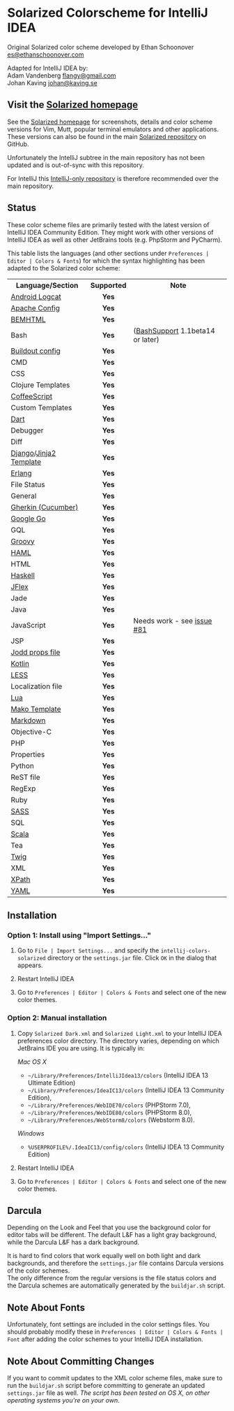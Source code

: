 Solarized Colorscheme for IntelliJ IDEA
=======================================

Original Solarized color scheme developed by Ethan Schoonover <es@ethanschoonover.com>  

Adapted for IntelliJ IDEA by:  
Adam Vandenberg <flangy@gmail.com>  
Johan Kaving <johan@kaving.se>

Visit the [Solarized homepage]
------------------------------

See the [Solarized homepage] for screenshots, 
details and color scheme versions for Vim, Mutt, popular terminal emulators and 
other applications. These versions can also be found in the main [Solarized repository] 
on GitHub.

Unfortunately the IntelliJ subtree in the main repository has not been updated and is out-of-sync with this
repository.

For IntelliJ this [IntelliJ-only repository] is therefore recommended over the main repository.

[Solarized homepage]:   http://ethanschoonover.com/solarized
[Solarized repository]: https://github.com/altercation/solarized
[IntelliJ-only repository]:  https://github.com/jkaving/intellij-colors-solarized

Status
------------

These color scheme files are primarily tested with the latest version of IntelliJ IDEA Community Edition.
They might work with other versions of IntelliJ IDEA as well as other JetBrains tools
(e.g. PhpStorm and PyCharm).

This table lists the languages (and other sections under `Preferences | Editor | Colors & Fonts`)
for which the syntax highlighting has been adapted to the Solarized color scheme:

<table>
	<tr>
		<th>Language/Section</th>
		<th>Supported</th>
		<th>Note</th>
	</tr>
	<tr>
		<td><a href="http://developer.android.com/tools/help/logcat.html">Android
Logcat</a></td>
		<td align="center"><b>Yes</b></td>
		<td></td>
	</tr>
	<tr>
		<td><a href="http://httpd.apache.org">Apache Config</a></td>
		<td align="center"><b>Yes</b></td>
		<td></td>
	</tr>
	<tr>
		<td><a href="https://github.com/bem/bemhtml">BEMHTML</a></td>
		<td align="center"><b>Yes</b></td>
		<td></td>
	</tr>
	<tr>
		<td>Bash</td>
		<td align="center"><b>Yes</b></td>
		<td>(<a href="http://www.ansorg-it.com/en/products_bashsupport.html">BashSupport</a> 1.1beta14 or later)</td>
	</tr>
	<tr>
		<td><a href="http://www.buildout.org">Buildout config</a></td>
		<td align="center"><b>Yes</b></td>
		<td></td>
	</tr>
	<tr>
		<td>CMD</td>
		<td align="center"><b>Yes</b></td>
		<td></td>
	</tr>
	<tr>
		<td>CSS</td>
		<td align="center"><b>Yes</b></td>
		<td></td>
	</tr>
	<tr>
		<td>Clojure Templates</td>
		<td align="center"><b>Yes</b></td>
		<td></td>
	</tr>
	<tr>
		<td><a href="http://coffeescript.org">CoffeeScript</a></td>
		<td align="center"><b>Yes</b></td>
		<td></td>
	</tr>
	<tr>
		<td>Custom Templates</td>
		<td align="center"><b>Yes</b></td>
		<td></td>
	</tr>
	<tr>
		<td><a href="http://www.dartlang.org">Dart</a></td>
		<td align="center"><b>Yes</b></td>
		<td></td>
	</tr>
	<tr>
		<td>Debugger</td>
		<td align="center"><b>Yes</b></td>
		<td></td>
	</tr>
	<tr>
		<td>Diff</td>
		<td align="center"><b>Yes</b></td>
		<td></td>
	</tr>
	<tr>
		<td><a href="https://www.djangoproject.com">Django</a>/<a href="http://jinja.pocoo.org/docs/">Jinja2 Template</a></td>
		<td align="center"><b>Yes</b></td>
		<td></td>
	</tr>
	<tr>
		<td><a href="http://www.erlang.org">Erlang</a></td>
		<td align="center"><b>Yes</b></td>
		<td></td>
	 </tr>
	 <tr>
		<td>File Status</td>
		<td align="center"><b>Yes</b></td>
		<td></td>
	</tr>
	<tr>
		<td>General</td>
		<td align="center"><b>Yes</b></td>
		<td></td>
	</tr>
    <tr>
        <td><a href="http://cukes.info">Gherkin (Cucumber)</a></td>
        <td align="center"><b>Yes</b></td>
		<td></td>
    </tr>
	<tr>
		<td><a href="http://code.google.com/p/go/">Google Go</a></td>
		<td align="center"><b>Yes</b></td>
		<td></td>
	</tr>
	<tr>
		<td>GQL</td>
		<td align="center"><b>Yes</b></td>
		<td></td>
	</tr>
	<tr>
		<td><a href="http://groovy.codehaus.org">Groovy</a></td>
		<td align="center"><b>Yes</b></td>
		<td></td>
	</tr>
	<tr>
		<td><a href="http://haml.info">HAML</a></td>
		<td align="center"><b>Yes</b></td>
		<td></td>
	</tr>
	<tr>
		<td>HTML</td>
		<td align="center"><b>Yes</b></td>
		<td></td>
	</tr>
	<tr>
		<td><a href="http://www.haskell.org">Haskell</a></td>
		<td align="center"><b>Yes</b></td>
		<td></td>
	</tr>
	<tr>
		<td><a href="http://jflex.de">JFlex</a></td>
		<td align="center"><b>Yes</b></td>
		<td></td>
	</tr>
	<tr>
		<td>Jade</td>
		<td align="center"><b>Yes</b></td>
		<td></td>
	</tr>
	<tr>
		<td>Java</td>
		<td align="center"><b>Yes</b></td>
		<td></td>
	</tr>
	<tr>
		<td>JavaScript</td>
		<td align="center"><b>Yes</b></td>
		<td>Needs work - see <a href="/../../issues/81">issue #81</a></td>
	</tr>
	<tr>
		<td>JSP</td>
		<td align="center"><b>Yes</b></td>
		<td></td>
	</tr>
	<tr>
		<td><a href="http://jodd.org/doc/props.html">Jodd props file</a></td>
		<td align="center"><b>Yes</b></td>
		<td></td>
	</tr>
	<tr>
		<td><a href="http://kotlin.jetbrains.org">Kotlin</a></td>
		<td align="center"><b>Yes</b></td>
		<td></td>
	</tr>
	<tr>
		<td><a href="http://lesscss.org">LESS</a></td>
		<td align="center"><b>Yes</b></td>
		<td></td>
	</tr>
	<tr>
		<td>Localization file</td>
		<td align="center"><b>Yes</b></td>
		<td></td>
	</tr>
	<tr>
		<td><a href="http://www.lua.org">Lua</a></td>
		<td align="center"><b>Yes</b></td>
		<td></td>
	</tr>
	<tr>
		<td><a href="http://www.makotemplates.org">Mako Template</a></td>
		<td align="center"><b>Yes</b></td>
		<td></td>
	</tr>
	<tr>
		<td><a href="http://daringfireball.net/projects/markdown/">Markdown</a></td>
		<td align="center"><b>Yes</b></td>
		<td></td>
	</tr>
	<tr>
		<td>Objective-C</td>
		<td align="center"><b>Yes</b></td>
		<td></td>
	</tr>
	<tr>
		<td>PHP</td>
		<td align="center"><b>Yes</b></td>
		<td></td>
	</tr>
	<tr>
		<td>Properties</td>
		<td align="center"><b>Yes</b></td>
		<td></td>
	</tr>
	<tr>
		<td>Python</td>
		<td align="center"><b>Yes</b></td>
		<td></td>
	</tr>
	<tr>
		<td>ReST file</td>
		<td align="center"><b>Yes</b></td>
		<td></td>
	</tr>
	<tr>
		<td>RegExp</td>
		<td align="center"><b>Yes</b></td>
		<td></td>
	</tr>
	<tr>
		<td>Ruby</td>
		<td align="center"><b>Yes</b></td>
		<td></td>
	</tr>
	<tr>
		<td><a href="http://sass-lang.com">SASS</a></td>
		<td align="center"><b>Yes</b></td>
		<td></td>
	</tr>
	<tr>
		<td>SQL</td>
		<td align="center"><b>Yes</b></td>
		<td></td>
	</tr>
	<tr>
		<td><a href="http://www.scala-lang.org">Scala</a></td>
		<td align="center"><b>Yes</b></td>
		<td></td>
	</tr>
	<tr>
		<td>Tea</td>
		<td align="center"><b>Yes</b></td>
		<td></td>
	</tr>
	<tr>
		<td><a href="http://twig.sensiolabs.org">Twig</a></td>
		<td align="center"><b>Yes</b></td>
		<td></td>
	</tr>
	<tr>
		<td>XML</td>
		<td align="center"><b>Yes</b></td>
		<td></td>
	</tr>
	<tr>
		<td><a href="http://www.w3.org/TR/xpath/">XPath</a></td>
		<td align="center"><b>Yes</b></td>
		<td></td>
	</tr>
	<tr>
		<td><a href="http://www.yaml.org">YAML</a></td>
		<td align="center"><b>Yes</b></td>
		<td></td>
	</tr>
</table>


Installation
------------

### Option 1: Install using "Import Settings..."

1. Go to `File | Import Settings...` and specify the `intellij-colors-solarized` directory or the `settings.jar` file.
 Click `OK` in the dialog that appears.

2. Restart IntelliJ IDEA

3. Go to `Preferences | Editor | Colors & Fonts` and select one of the new 
color themes.

### Option 2: Manual installation

1.  Copy `Solarized Dark.xml` and `Solarized Light.xml` to your IntelliJ IDEA preferences
    color directory. The directory varies, depending on which JetBrains IDE you are using. It
    is typically in:

    *Mac OS X*
    * `~/Library/Preferences/IntelliJIdea13/colors` (IntelliJ IDEA 13 Ultimate Edition)
    * `~/Library/Preferences/IdeaIC13/colors` (IntelliJ IDEA 13 Community Edition),
    * `~/Library/Preferences/WebIDE70/colors` (PHPStorm 7.0),
    * `~/Library/Preferences/WebIDE80/colors` (PHPStorm 8.0),
    * `~/Library/Preferences/WebStorm8/colors` (Webstorm 8.0).

    *Windows*
    * `%USERPROFILE%/.IdeaIC13/config/colors` (IntelliJ IDEA 13 Community Edition)
        
2. Restart IntelliJ IDEA

3. Go to `Preferences | Editor | Colors & Fonts` and select one of the new 
color themes.

Darcula
-------
Depending on the Look and Feel that you use the background
color for editor tabs will be different. The default L&amp;F has a light gray
background, while the Darcula L&amp;F has a dark background.

It is hard to find colors that work equally well on both light and dark backgrounds,
and therefore the `settings.jar` file contains Darcula versions of the color schemes.<br>
The only difference from the regular versions is the file status colors and the
Darcula schemes are automatically generated by the `buildjar.sh` script.

Note About Fonts
-----------------
Unfortunately, font settings are included in the color settings files.
You should probably modify these in `Preferences | Editor | Colors & Fonts | Font`
after adding the color schemes to your IntelliJ IDEA installation.

Note About Committing Changes
-----------------------------
If you want to commit updates to the XML color scheme files, make sure to run the `buildjar.sh` script before committing to generate
an updated `settings.jar` file as well. 
*The script has been tested on OS X, on other operating systems you're on your own.*
